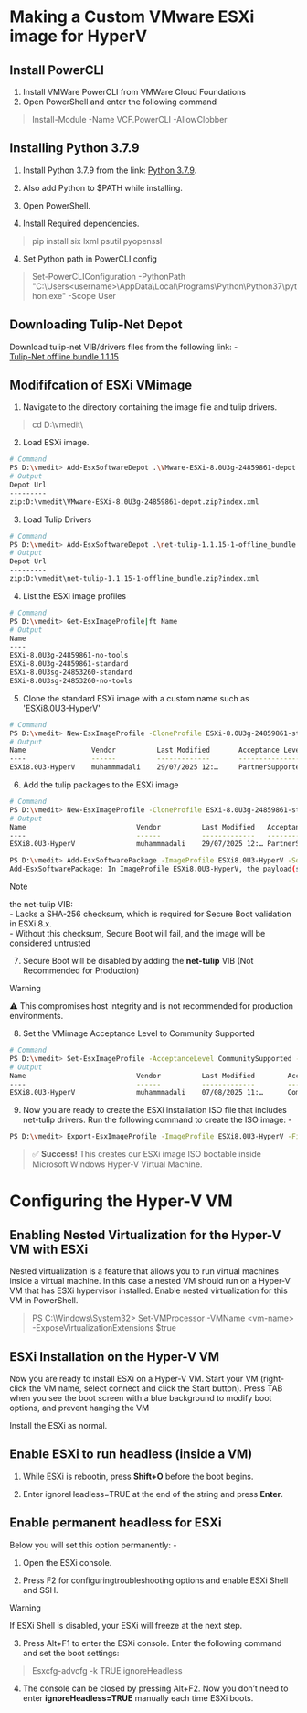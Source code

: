 # Making a Custom VMware ESXi image for HyperV 
## Install PowerCLI
1. Install VMWare PowerCLI from VMWare Cloud Foundations
2. Open PowerShell and enter the following command
> Install-Module -Name VCF.PowerCLI -AllowClobber
## Installing Python 3.7.9
1. Install Python 3.7.9 from the link: [Python 3.7.9](https://www.python.org/downloads/release/python-379/).

2. Also add Python to $PATH while installing.

3. Open PowerShell.

3. Install Required dependencies.
> pip install six lxml psutil pyopenssl

4. Set Python path in PowerCLI config
> Set-PowerCLIConfiguration -PythonPath "C:\Users\<username>\AppData\Local\Programs\Python\Python37\python.exe" -Scope User

## Downloading Tulip-Net Depot
Download tulip-net VIB/drivers files from the following link: - <br>
[Tulip-Net offline bundle 1.1.15](http://vibsdepot.v-front.de/depot/bundles/net-tulip-1.1.15-1-offline_bundle.zip)

## Modififcation of ESXi VMimage
1. Navigate to the directory containing the image file and tulip drivers.
> cd D:\vmedit\

2. Load ESXi image.
```bash
# Command
PS D:\vmedit> Add-EsxSoftwareDepot .\VMware-ESXi-8.0U3g-24859861-depot.zip
# Output
Depot Url
---------
zip:D:\vmedit\VMware-ESXi-8.0U3g-24859861-depot.zip?index.xml
```

3. Load Tulip Drivers
```bash
# Command
PS D:\vmedit> Add-EsxSoftwareDepot .\net-tulip-1.1.15-1-offline_bundle.zip
# Output
Depot Url
---------
zip:D:\vmedit\net-tulip-1.1.15-1-offline_bundle.zip?index.xml
```

4. List the ESXi image profiles
```bash
# Command
PS D:\vmedit> Get-EsxImageProfile|ft Name
# Output
Name
----
ESXi-8.0U3g-24859861-no-tools
ESXi-8.0U3g-24859861-standard
ESXi-8.0U3sg-24853260-standard
ESXi-8.0U3sg-24853260-no-tools
```

5. Clone the standard ESXi image with a custom name such as 'ESXi8.0U3-HyperV'
```bash
# Command
PS D:\vmedit> New-EsxImageProfile -CloneProfile ESXi-8.0U3g-24859861-standard -Name ESXi8.0U3-HyperV -Vendor muhammmadali
# Output
Name                Vendor          Last Modified       Acceptance Level
----                ------          -------------       ----------------
ESXi8.0U3-HyperV    muhammmadali    29/07/2025 12:…     PartnerSupported
```

6. Add the tulip packages to the ESXi image
```bash
# Command
PS D:\vmedit> New-EsxImageProfile -CloneProfile ESXi-8.0U3g-24859861-standard -Name ESXi8.0U3-HyperV -Vendor muhammmadali
# Output
Name                           Vendor          Last Modified   Acceptance Level
----                           ------          -------------   ----------------
ESXi8.0U3-HyperV               muhammmadali    29/07/2025 12:… PartnerSupported

PS D:\vmedit> Add-EsxSoftwarePackage -ImageProfile ESXi8.0U3-HyperV -SoftwarePackage net-tulip -Force
Add-EsxSoftwarePackage: In ImageProfile ESXi8.0U3-HyperV, the payload(s) in VIB DEC_bootbank_net-tulip_1.1.15-1 does not have sha-256 gunzip checksum. This will prevent VIB security verification and secure boot from functioning properly. Please remove this VIB or please check with your vendor for a replacement of this VIB
```
> [!NOTE]  
> the net-tulip VIB:<br>
    - Lacks a SHA-256 checksum, which is required for Secure Boot validation in ESXi 8.x. <br>
    - Without this checksum, Secure Boot will fail, and the image will be considered untrusted

7. Secure Boot will be disabled by adding the **net-tulip** VIB (Not Recommended for Production)
> [!WARNING]  
> ⚠️ This compromises host integrity and is not recommended for production environments.

8. Set the VMimage Acceptance Level to Community Supported
```bash
# Command
PS D:\vmedit> Set-EsxImageProfile -AcceptanceLevel CommunitySupported -ImageProfile ESXi8.0U3-HyperV
# Output
Name                           Vendor          Last Modified        Acceptance Level
----                           ------          -------------        ----------------
ESXi8.0U3-HyperV               muhammmadali    07/08/2025 11:…      CommunitySupported
```

9. Now you are ready to create the ESXi installation ISO file that includes net-tulip drivers. Run the following command to create the ISO image: -

```bash
PS D:\vmedit> Export-EsxImageProfile -ImageProfile ESXi8.0U3-HyperV -FilePath d:vmedit\esxi80_hyperv.iso -ExportToIso -NoSignatureCheck -Force
```

> ✅ **Success!**
> This creates our ESXi image ISO bootable inside Microsoft Windows Hyper-V Virtual Machine.


# Configuring the Hyper-V VM
## Enabling Nested Virtualization for the Hyper-V VM with ESXi

Nested virtualization is a feature that allows you to run virtual machines inside a virtual machine. In this case a nested VM should run on a Hyper-V VM that has ESXi hypervisor installed. Enable nested virtualization for this VM in PowerShell.

> PS C:\Windows\System32> Set-VMProcessor -VMName \<vm-name> -ExposeVirtualizationExtensions $true

## ESXi Installation on the Hyper-V VM
Now you are ready to install ESXi on a Hyper-V VM. Start your VM (right-click the VM name, select connect and click the Start button). Press TAB when you see the boot screen with a blue background to modify boot options, and prevent hanging the VM

Install the ESXi as normal.

## Enable ESXi to run headless (inside a VM)

1. While ESXi is rebootin, press **Shift+O** before the boot begins.

2. Enter ignoreHeadless=TRUE at the end of the string and press **Enter**.

## Enable permanent headless for ESXi
Below you will set this option permanently: -<br>

1. Open the ESXi console.

1. Press F2 for configuringtroubleshooting options and enable ESXi Shell and SSH. 

> [!WARNING] 
> If ESXi Shell is disabled, your ESXi will freeze at the next step.

3. Press Alt+F1 to enter the ESXi console. Enter the following command and set the boot settings:

> Esxcfg-advcfg -k TRUE ignoreHeadless

4. The console can be closed by pressing Alt+F2. Now you don’t need to enter **ignoreHeadless=TRUE** manually each time ESXi boots.
